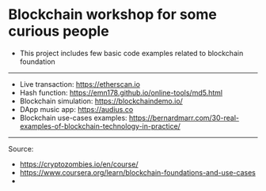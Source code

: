 # Blockchain workshop for some curious people

- This project includes few basic code examples related to blockchain foundation

---
- Live transaction: https://etherscan.io
- Hash function: https://emn178.github.io/online-tools/md5.html
- Blockchain simulation: https://blockchaindemo.io/
- DApp music app: https://audius.co
- Blockchain use-cases examples: https://bernardmarr.com/30-real-examples-of-blockchain-technology-in-practice/


---
Source:
- https://cryptozombies.io/en/course/
- https://www.coursera.org/learn/blockchain-foundations-and-use-cases
- 
